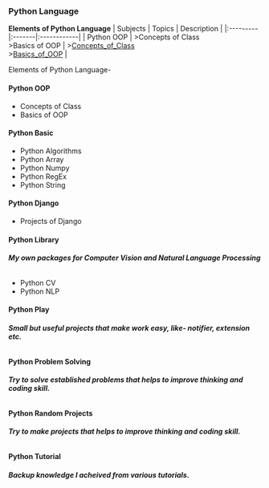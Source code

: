 ### **Python Language**

**Elements of Python Language**
| Subjects | Topics | Description |
|:---------|:-------|:------------|
| Python OOP | >Concepts of Class<br> >Basics of OOP | >[Concepts_of_Class](https://github.com/abs-sayem/python_language/blob/main/python_OOP/class_instance.ipynb)<br> >[Basics_of_OOP](https://github.com/abs-sayem/python_language/blob/main/python_OOP/python_oop_basic.ipynb) |


Elements of Python Language-
#### **Python OOP**
* Concepts of Class
* Basics of OOP
#### **Python Basic**
* Python Algorithms
* Python Array
* Python Numpy
* Python RegEx
* Python String
#### **Python Django**
* Projects of Django
#### **Python Library**
###### **My own packages for Computer Vision and Natural Language Processing**
* Python CV
* Python NLP
#### **Python Play**
###### **Small but useful projects that make work easy, like- notifier, extension etc.**
#### **Python Problem Solving**
###### **Try to solve established problems that helps to improve thinking and coding skill.**
#### **Python Random Projects**
###### **Try to make projects that helps to improve thinking and coding skill.**
#### **Python Tutorial**
###### **Backup knowledge I acheived from various tutorials.**
